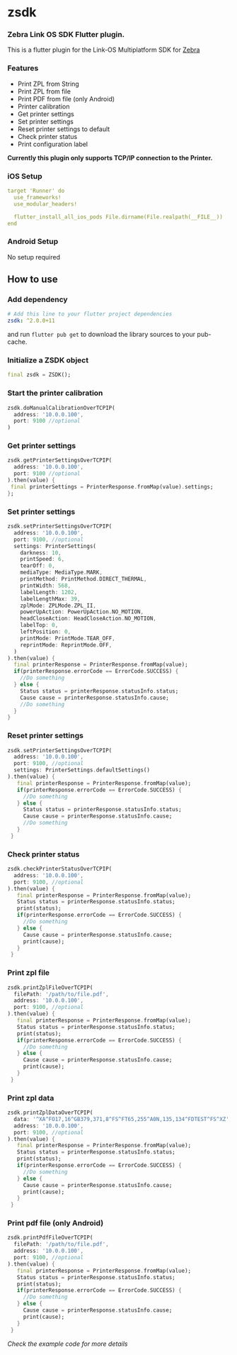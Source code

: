 # zsdk

### Zebra Link OS SDK Flutter plugin.
This is a flutter plugin for the Link-OS Multiplatform SDK for [Zebra](https://www.zebra.com/ap/en/support-downloads/printer-software/link-os-multiplatform-sdk.html)

### Features
- Print ZPL from String
- Print ZPL from file
- Print PDF from file (only Android)
- Printer calibration
- Get printer settings
- Set printer settings
- Reset printer settings to default
- Check printer status
- Print configuration label

**Currently this plugin only supports TCP/IP connection to the Printer.** 

### iOS Setup
```yaml
target 'Runner' do
  use_frameworks!
  use_modular_headers!

  flutter_install_all_ios_pods File.dirname(File.realpath(__FILE__))
end
```

### Android Setup
No setup required

## How to use

### Add dependency
```yaml
# Add this line to your flutter project dependencies
zsdk: ^2.0.0+11
```
and run `flutter pub get` to download the library sources to your pub-cache.

### Initialize a ZSDK object
```dart
final zsdk = ZSDK();
```

### Start the printer calibration
```dart
zsdk.doManualCalibrationOverTCPIP(
  address: '10.0.0.100', 
  port: 9100 //optional
)
```

### Get printer settings
```dart
zsdk.getPrinterSettingsOverTCPIP(
  address: '10.0.0.100', 
  port: 9100 //optional
).then(value) {
 final printerSettings = PrinterResponse.fromMap(value).settings;
};
```

### Set printer settings
```dart
zsdk.setPrinterSettingsOverTCPIP(
  address: '10.0.0.100', 
  port: 9100, //optional
  settings: PrinterSettings(
    darkness: 10,
    printSpeed: 6,
    tearOff: 0,
    mediaType: MediaType.MARK,
    printMethod: PrintMethod.DIRECT_THERMAL,
    printWidth: 568,
    labelLength: 1202,
    labelLengthMax: 39,
    zplMode: ZPLMode.ZPL_II,
    powerUpAction: PowerUpAction.NO_MOTION,
    headCloseAction: HeadCloseAction.NO_MOTION,
    labelTop: 0,
    leftPosition: 0,
    printMode: PrintMode.TEAR_OFF,
    reprintMode: ReprintMode.OFF,
  )
).then(value) {
  final printerResponse = PrinterResponse.fromMap(value);
  if(printerResponse.errorCode == ErrorCode.SUCCESS) {
    //Do something
  } else {
    Status status = printerResponse.statusInfo.status;
    Cause cause = printerResponse.statusInfo.cause;
    //Do something
  }
}
```

### Reset printer settings
```dart
zsdk.setPrinterSettingsOverTCPIP(
  address: '10.0.0.100', 
  port: 9100, //optional
  settings: PrinterSettings.defaultSettings()
).then(value) {
   final printerResponse = PrinterResponse.fromMap(value);
   if(printerResponse.errorCode == ErrorCode.SUCCESS) {
     //Do something
   } else {
     Status status = printerResponse.statusInfo.status;
     Cause cause = printerResponse.statusInfo.cause;
     //Do something
   }
 }
```

### Check printer status
```dart
zsdk.checkPrinterStatusOverTCPIP(
  address: '10.0.0.100', 
  port: 9100, //optional
).then(value) {
   final printerResponse = PrinterResponse.fromMap(value);
   Status status = printerResponse.statusInfo.status;
   print(status);
   if(printerResponse.errorCode == ErrorCode.SUCCESS) {
     //Do something 
   } else {
     Cause cause = printerResponse.statusInfo.cause;
     print(cause);
   }
 }
```

### Print zpl file
```dart
zsdk.printZplFileOverTCPIP(
  filePath: '/path/to/file.pdf',
  address: '10.0.0.100', 
  port: 9100, //optional
).then(value) {
   final printerResponse = PrinterResponse.fromMap(value);
   Status status = printerResponse.statusInfo.status;
   print(status);
   if(printerResponse.errorCode == ErrorCode.SUCCESS) {
     //Do something 
   } else {
     Cause cause = printerResponse.statusInfo.cause;
     print(cause);
   }
 }
```

### Print zpl data
```dart
zsdk.printZplDataOverTCPIP(
  data: '^XA^FO17,16^GB379,371,8^FS^FT65,255^A0N,135,134^FDTEST^FS^XZ',
  address: '10.0.0.100', 
  port: 9100, //optional
).then(value) {
   final printerResponse = PrinterResponse.fromMap(value);
   Status status = printerResponse.statusInfo.status;
   print(status);
   if(printerResponse.errorCode == ErrorCode.SUCCESS) {
     //Do something 
   } else {
     Cause cause = printerResponse.statusInfo.cause;
     print(cause);
   }
 }
```

### Print pdf file (only Android)
```dart
zsdk.printPdfFileOverTCPIP(
  filePath: '/path/to/file.pdf',
  address: '10.0.0.100', 
  port: 9100, //optional
).then(value) {
   final printerResponse = PrinterResponse.fromMap(value);
   Status status = printerResponse.statusInfo.status;
   print(status);
   if(printerResponse.errorCode == ErrorCode.SUCCESS) {
     //Do something 
   } else {
     Cause cause = printerResponse.statusInfo.cause;
     print(cause);
   }
 }
```


*Check the example code for more details*